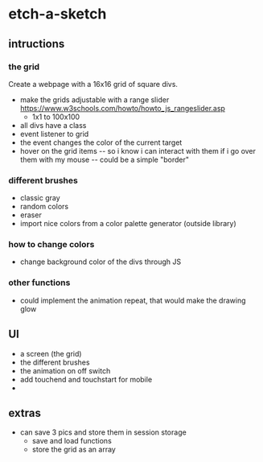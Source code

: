 # etch-a-sketch

## intructions

### the grid
Create a webpage with a 16x16 grid of square divs.
- make the grids adjustable with a range slider https://www.w3schools.com/howto/howto_js_rangeslider.asp
    - 1x1 to 100x100
- all divs have a class
- event listener to grid
- the event changes the color of the current target
- hover on the grid items -- so i know i can interact with them if i go over them with my mouse -- could be a simple "border"


### different brushes
- classic gray
- random colors
- eraser
- import nice colors from a color palette generator (outside library)

### how to change colors
- change background color of the divs through JS

### other functions
- could implement the animation repeat, that would make the drawing glow

## UI
- a screen (the grid)
- the different brushes
- the animation on off switch
- add touchend and touchstart for mobile
- 

## extras
- can save 3 pics and store them in session storage
    - save and load functions
    - store the grid as an array
